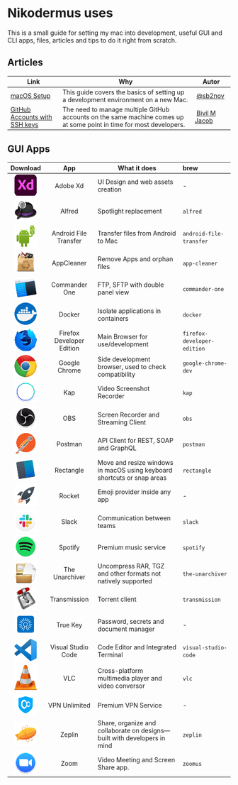 # Nikodermus uses

This is a small guide for setting my mac into development, useful GUI and CLI apps, files, articles and tips to do it right from scratch.

## Articles

| Link                                                                                                                         | Why                                                                                                                 | Autor                                                     |
| ---------------------------------------------------------------------------------------------------------------------------- | ------------------------------------------------------------------------------------------------------------------- | --------------------------------------------------------- |
| [macOS Setup](http://sourabhbajaj.com/mac-setup/Contributors.html)                                                           | This guide covers the basics of setting up a development environment on a new Mac.                                  |  [@sb2nov](https://github.com/sb2nov)                     |
| [GitHub Accounts with SSH keys](https://www.freecodecamp.org/news/manage-multiple-github-accounts-the-ssh-way-2dadc30ccaca/) | The need to manage multiple GitHub accounts on the same machine comes up at some point in time for most developers. |  [Bivil M Jacob](https://www.linkedin.com/in/bivilmjacob) |

## GUI Apps

|                                                          Download                                                           |            App            | What it does                                                             | brew                        |
| :-------------------------------------------------------------------------------------------------------------------------: | :-----------------------: | ------------------------------------------------------------------------ | :-------------------------- |
|                        [![Adobe Xd](docs/gui/adobe-xd.png)](https://www.adobe.com/products/xd.html)                         |         Adobe Xd          | UI Design and web assets creation                                        | -                           |
|                                [![Alfred](docs/gui/alfred.png)](https://www.alfredapp.com/)                                 |          Alfred           | Spotlight replacement                                                    | `alfred`                    |
|            [![Android File Transfer](docs/gui/android-file-transfer.png)](https://www.android.com/filetransfer/)            |   Android File Transfer   | Transfer files from Android to Mac                                       | `android-file-transfer`     |
|                        [![AppCleaner](docs/gui/app-cleaner.png)](http://freemacsoft.net/appcleaner/)                        |        AppCleaner         | Remove Apps and orphan files                                             | `app-cleaner`               |
| [![Commander One](docs/gui/commander-one.png)](https://apps.apple.com/us/app/commander-one-file-manager/id1035236694?mt=12) |       Commander One       | FTP, SFTP with double panel view                                         | `commander-one`             |
|                            [![Docker](docs/gui/docker.png)](https://www.docker.com/get-started)                             |          Docker           | Isolate applications in containers                                       | `docker`                    |
|           [![Firefox Developer Edition](docs/gui/firefox.png)](https://www.mozilla.org/en-US/firefox/developer/)            | Firefox Developer Edition | Main Browser for use/development                                         | `firefox-developer-edition` |
|                           [![Google Chrome](docs/gui/chrome.png)](https://www.google.com/chrome/)                           |       Google Chrome       | Side development browser, used to check compatibility                    | `google-chrome-dev`         |
|                                       [![Kap](docs/gui/kap.png)](https://getkap.co/)                                        |            Kap            | Video Screenshot Recorder                                                | `kap`                       |
|                                     [![OBS](docs/gui/obs.png)](https://obsproject.com/)                                     |            OBS            | Screen Recorder and Streaming Client                                     | `obs`                       |
|                                [![Postman](docs/gui/postman.png)](https://www.postman.com/)                                 |          Postman          | API Client for REST, SOAP and GraphQL                                    | `postman`                   |
|                              [![Rectangle](docs/gui/rectangle.png)](https://rectangleapp.com/)                              |         Rectangle         | Move and resize windows in macOS using keyboard shortcuts or snap areas  | `rectangle`                 |
|                             [![Rocket](docs/gui/rocket.png)](https://matthewpalmer.net/rocket/)                             |          Rocket           | Emoji provider inside any app                                            | -                           |
|                                     [![Slack](docs/gui/slack.png)](https://slack.com/)                                      |           Slack           | Communication between teams                                              | `slack`                     |
|                               [![Spotify](docs/gui/spotify.png)](https://www.spotify.com/us/)                               |          Spotify          | Premium music service                                                    | `spotify`                   |
|                     [![The Unarchiver](docs/gui/the-unarchiver.png)](https://macpaw.com/the-unarchiver)                     |      The Unarchiver       | Uncompress RAR, TGZ and other formats not natively supported             | `the-unarchiver`            |
|                          [![Transmission](docs/gui/transmission.png)](https://transmissionbt.com/)                          |       Transmission        | Torrent client                                                           | `transmission`              |
|                           [![True Key](docs/gui/true-key.png)](https://www.truekey.com/download)                            |         True Key          | Password, secrets and document manager                                   | -                           |
|                        [![Visual Studio Code](docs/gui/vs-code.png)](https://code.visualstudio.com/)                        |    Visual Studio Code     | Code Editor and Integrated Terminal                                      | `visual-studio-code`        |
|                                  [![VLC](docs/gui/vlc.png)](https://www.videolan.org/vlc/)                                  |            VLC            | Cross-platform multimedia player and video conversor                     | `vlc`                       |
|                      [![VPN Unlimited](docs/gui/vpn-unlimited.png)](https://www.vpnunlimitedapp.com/)                       |       VPN Unlimited       | Premium VPN Service                                                      | -                           |
|                                    [![Zeplin](docs/gui/zeplin.png)](https://zeplin.io/)                                     |          Zeplin           | Share, organize and collaborate on designs—built with developers in mind | `zeplin`                    |
|                           [![Zoom](docs/gui/zoom.png)](https://zoom.us/download#client_4meeting)                            |           Zoom            | Video Meeting and Screen Share app.                                      | `zoomus`                    |
